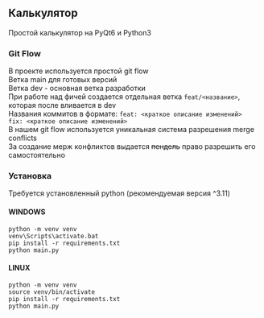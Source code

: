 ## Калькулятор

Простой калькулятор на PyQt6 и Python3  

### Git Flow
В проекте используется простой git flow  
Ветка main для готовых версий  
Ветка dev - основная ветка разработки  
При работе над фичей создается отдельная ветка ```feat/<название>```, которая после вливается в dev   
Названия коммитов в формате:
```feat: <краткое описание изменений>```  
```fix: <краткое описание изменений>```  
В нашем git flow используется уникальная система разрешения merge conflicts  
За создание мерж конфликтов выдается ~~пендель~~ право разрешить его самостоятельно

### Установка
Требуется установленный python (рекомендуемая версия ^3.11)
#### WINDOWS
```
python -m venv venv
venv\Scripts\activate.bat
pip install -r requirements.txt
python main.py
```
#### LINUX
```
python -m venv venv
source venv/bin/activate
pip install -r requirements.txt
python main.py
```

